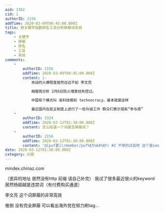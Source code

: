 ```yaml
---
aid: 3362
cid: 1
authorID: 2156
addTime: 2020-03-09T08:45:00.000Z
title: 用关键字指数排名工具分析屏蔽词系统
tags:
    - 关键字
    - 屏蔽
    - 排名
    - 工具
    - 系统
comments:
    -
        authorID: 2156
        addTime: 2020-03-09T08:45:00.000Z
        content: |-
            肖战的火爆程度居然远远不如 李文亮

            根据我分析 2月6日防火墙曾经失控过。

            中国有个模式叫 高科技极权 technocracy。基本就是这样

            最近国内在民主制度上进行了一些升级工作 群众们表示很有“参与感”
    -
        authorID: 3324
        addTime: 2020-03-12T01:30:00.000Z
        content: 怎么知道一个词是否屏蔽词？
    -
        authorID: 2156
        addTime: 2020-03-12T01:30:00.000Z
        content: '@[puf夏](/member/puf%E5%A4%8F) #2 不停的试验吧 这个是seo的内容之一'
date: 2020-03-12T01:30:00.000Z
category: 问答
---
```


mindex.chinaz.com

（诡异的地址 居然没有http 前缀 请自己补完） 我试了很多最近很火的keyword 居然杨超越是违禁词（有付费购买通道）

李文亮 这个词屏蔽的非常高效

推倒 没有完全屏蔽 可以看出海外党在努力刷tag...
